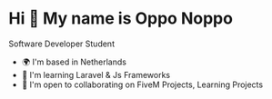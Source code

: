 Hi 👋 My name is Oppo Noppo
===========================

Software Developer Student

*   🌍  I'm based in Netherlands
*   🧠  I'm learning Laravel & Js Frameworks
*   🤝  I'm open to collaborating on FiveM Projects, Learning Projects
